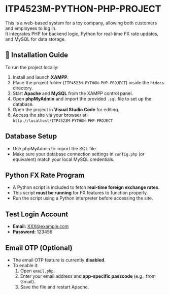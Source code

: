 # ITP4523M-PYTHON-PHP-PROJECT

This is a web-based system for a toy company, allowing both customers and employees to log in.  
It integrates PHP for backend logic, Python for real-time FX rate updates, and MySQL for data storage.

## 🔧 Installation Guide

To run the project locally:

1. Install and launch **XAMPP**.
2. Place the project folder (`ITP4523M-PYTHON-PHP-PROJECT`) inside the `htdocs` directory.
3. Start **Apache** and **MySQL** from the XAMPP control panel.
4. Open **phpMyAdmin** and import the provided `.sql` file to set up the database.
5. Open the project in **Visual Studio Code** for editing.
6. Access the site via your browser at:  
   `http://localhost/ITP4523M-PYTHON-PHP-PROJECT`

## Database Setup

- Use phpMyAdmin to import the SQL file.
- Make sure your database connection settings in `config.php` (or equivalent) match your local MySQL credentials.

## Python FX Rate Program

- A Python script is included to fetch **real-time foreign exchange rates**.
- This script **must be running** for FX features to function properly.
- Run the script using a Python interpreter before accessing the site.

## Test Login Account

- **Email:** XXX@example.com  
- **Password:** 123456

## Email OTP (Optional)

- The email OTP feature is currently **disabled**.
- To enable it:
  1. Open `email.php`.
  2. Enter your email address and **app-specific passcode** (e.g., from Gmail).
  3. Save the file and restart Apache.
